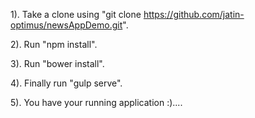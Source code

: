 1). Take a clone using "git clone https://github.com/jatin-optimus/newsAppDemo.git".


2). Run "npm install".


3). Run "bower install".


4). Finally run "gulp serve".


5). You have your running application :)....
